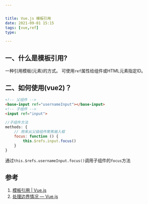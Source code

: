 ```yaml
---


title: Vue.js 模板引用
date: 2021-09-01 15:15
tags: [vue,ref]
type:

---
```



## 一、什么是模板引用?

一种引用模板(元素)的方式。
可使用`ref`属性给组件或HTML元素指定ID。


## 二、如何使用(vue2)？

```html
<!-- 父组件 -->
<base-input ref="usernameInput"></base-input>
<!-- 子组件 -->
<input ref="input">
```

```javascript
//子组件方法
methods: { 
	// 用来从父级组件聚焦输入框 
	focus: function () { 
		this.$refs.input.focus() 
	} 
}
```

通过`this.$refs.usernameInput.focus()`调用子组件的`focus`方法


## 参考

1. [模板引用 | Vue.js](https://v3.cn.vuejs.org/guide/component-template-refs.html)
2. [处理边界情况 — Vue.js](https://cn.vuejs.org/v2/guide/components-edge-cases.html#%E8%AE%BF%E9%97%AE%E5%AD%90%E7%BB%84%E4%BB%B6%E5%AE%9E%E4%BE%8B%E6%88%96%E5%AD%90%E5%85%83%E7%B4%A0)
